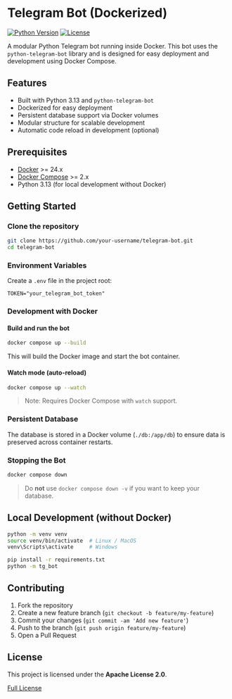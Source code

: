 # Telegram Bot (Dockerized)

[![Python Version](https://img.shields.io/badge/python-3.13-blue)](https://www.python.org/)
[![License](https://img.shields.io/badge/license-Apache%202.0-blue.svg)](LICENSE)

A modular Python Telegram bot running inside Docker. This bot uses the `python-telegram-bot` library and is designed for easy deployment and development using Docker Compose.

## Features

- Built with Python 3.13 and `python-telegram-bot`
- Dockerized for easy deployment
- Persistent database support via Docker volumes
- Modular structure for scalable development
- Automatic code reload in development (optional)

## Prerequisites

- [Docker](https://www.docker.com/get-started) >= 24.x
- [Docker Compose](https://docs.docker.com/compose/compose-file/) >= 2.x
- Python 3.13 (for local development without Docker)

## Getting Started

### Clone the repository

```bash
git clone https://github.com/your-username/telegram-bot.git
cd telegram-bot
```

### Environment Variables

Create a `.env` file in the project root:

```dotenv
TOKEN="your_telegram_bot_token"
```

### Development with Docker

#### Build and run the bot

```bash
docker compose up --build
```

This will build the Docker image and start the bot container.

#### Watch mode (auto-reload)

```bash
docker compose up --watch
```

> Note: Requires Docker Compose with `watch` support.

### Persistent Database

The database is stored in a Docker volume (`./db:/app/db`) to ensure data is preserved across container restarts.

### Stopping the Bot

```bash
docker compose down
```

> Do **not** use `docker compose down -v` if you want to keep your database.

## Local Development (without Docker)

```bash
python -m venv venv
source venv/bin/activate  # Linux / MacOS
venv\Scripts\activate     # Windows

pip install -r requirements.txt
python -m tg_bot
```

## Contributing

1. Fork the repository
2. Create a new feature branch (`git checkout -b feature/my-feature`)
3. Commit your changes (`git commit -am 'Add new feature'`)
4. Push to the branch (`git push origin feature/my-feature`)
5. Open a Pull Request

## License

This project is licensed under the **Apache License 2.0**.

[Full License](LICENSE)